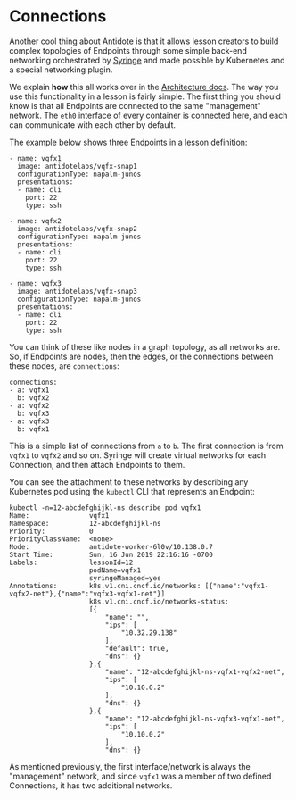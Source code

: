 # Connections

Another cool thing about Antidote is that it allows lesson creators to build complex topologies of Endpoints through some simple back-end networking orchestrated by [Syringe]() and made possible by Kubernetes and a special networking plugin.

We explain **how** this all works over in the [Architecture docs](../../antidote-architecture/). The way you use this functionality in a lesson is fairly simple. The first thing you should know is that all Endpoints are connected to the same "management" network. The `eth0` interface of every container is connected here, and each can communicate with each other by default.

The example below shows three Endpoints in a lesson definition:

```text
- name: vqfx1
  image: antidotelabs/vqfx-snap1
  configurationType: napalm-junos
  presentations:
  - name: cli
    port: 22
    type: ssh

- name: vqfx2
  image: antidotelabs/vqfx-snap2
  configurationType: napalm-junos
  presentations:
  - name: cli
    port: 22
    type: ssh

- name: vqfx3
  image: antidotelabs/vqfx-snap3
  configurationType: napalm-junos
  presentations:
  - name: cli
    port: 22
    type: ssh
```

You can think of these like nodes in a graph topology, as all networks are. So, if Endpoints are nodes, then the edges, or the connections between these nodes, are `connections`:

```text
connections:
- a: vqfx1
  b: vqfx2
- a: vqfx2
  b: vqfx3
- a: vqfx3
  b: vqfx1
```

This is a simple list of connections from `a` to `b`. The first connection is from `vqfx1` to `vqfx2` and so on. Syringe will create virtual networks for each Connection, and then attach Endpoints to them.

You can see the attachment to these networks by describing any Kubernetes pod using the `kubectl` CLI that represents an Endpoint:

```text
kubectl -n=12-abcdefghijkl-ns describe pod vqfx1
Name:               vqfx1
Namespace:          12-abcdefghijkl-ns
Priority:           0
PriorityClassName:  <none>
Node:               antidote-worker-6l0v/10.138.0.7
Start Time:         Sun, 16 Jun 2019 22:16:16 -0700
Labels:             lessonId=12
                    podName=vqfx1
                    syringeManaged=yes
Annotations:        k8s.v1.cni.cncf.io/networks: [{"name":"vqfx1-vqfx2-net"},{"name":"vqfx3-vqfx1-net"}]
                    k8s.v1.cni.cncf.io/networks-status:
                    [{
                        "name": "",
                        "ips": [
                            "10.32.29.138"
                        ],
                        "default": true,
                        "dns": {}
                    },{
                        "name": "12-abcdefghijkl-ns-vqfx1-vqfx2-net",
                        "ips": [
                            "10.10.0.2"
                        ],
                        "dns": {}
                    },{
                        "name": "12-abcdefghijkl-ns-vqfx3-vqfx1-net",
                        "ips": [
                            "10.10.0.2"
                        ],
                        "dns": {}
```

As mentioned previously, the first interface/network is always the "management" network, and since `vqfx1` was a member of two defined Connections, it has two additional networks.

